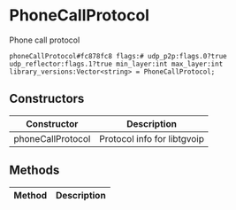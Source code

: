 # PhoneCallProtocol
Phone call protocol

```
phoneCallProtocol#fc878fc8 flags:# udp_p2p:flags.0?true udp_reflector:flags.1?true min_layer:int max_layer:int library_versions:Vector<string> = PhoneCallProtocol;
```

## Constructors
| Constructor | Description |
| ---- | ----------- |
| phoneCallProtocol | Protocol info for libtgvoip |


## Methods
| Method | Description |
| ---- | ----------- |


